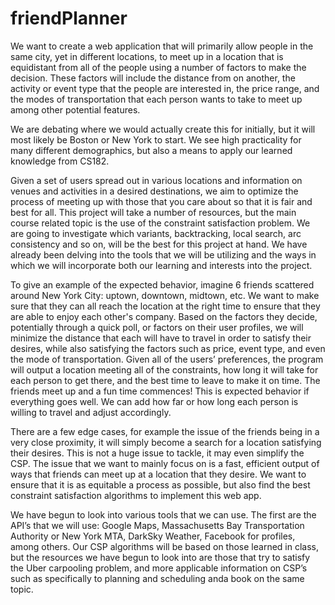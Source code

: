 # friendPlanner

We want to create a web application that will primarily allow people in the same city, yet in different locations, to meet up in a location that is equidistant from all of the people using a number of factors to make the decision. These factors will include the distance from on another, the activity or event type that the people are interested in, the price range, and the modes of transportation that each person wants to take to meet up among other potential features.

We are debating where we would actually create this for initially, but it will most likely be Boston or New York to start. We see high practicality for many different demographics, but also a means to apply our learned knowledge from CS182.

Given a set of users spread out in various locations and information on venues and activities in a desired destinations, we aim to optimize the process of meeting up with those that you care about so that it is fair and best for all. This project will take a number of resources, but the main course related topic is the use of the constraint satisfaction problem. We are going to investigate which variants, backtracking, local search, arc consistency and so on, will be the best for this project at hand. We have already been delving into the tools that we will be utilizing and the ways in which we will incorporate both our learning and interests into the project.

To give an example of the expected behavior, imagine 6 friends scattered around New York City: uptown, downtown, midtown, etc. We want to make sure that they can all reach the location at the right time to ensure that they are able to enjoy each other's company. Based on the factors they decide, potentially through a quick poll, or factors on their user profiles, we will minimize the distance that each will have to travel in order to satisfy their desires, while also satisfying the factors such as price, event type, and even the mode of transportation. Given all of the users’ preferences, the program will output a location meeting all of the constraints, how long it will take for each person to get there, and the best time to leave to make it on time. The friends meet up and a fun time commences! This is expected behavior if everything goes well. We can add how far or how long each person is willing to travel and adjust accordingly.

There are a few edge cases, for example the issue of the friends being in a very close proximity, it will simply become a search for a location satisfying their desires. This is not a huge issue to tackle, it may even simplify the CSP. The issue that we want to mainly focus on is a fast, efficient output of ways that friends can meet up at a location that they desire. We want to ensure that it is as equitable a process as possible, but also find the best constraint satisfaction algorithms to implement this web app.

We have begun to look into various tools that we can use. The first are the API’s that we will use: ​Google Maps​, ​Massachusetts Bay Transportation Authority​ or ​New York MTA​, DarkSky Weather​, ​Facebook​ for profiles, among others. Our CSP algorithms will be based on those learned in class, but the resources we have begun to look into are those that try to satisfy the ​Uber carpooling problem​, and more applicable information on CSP’s such as specifically to planning and scheduling​ and ​a book on the same topic​.
